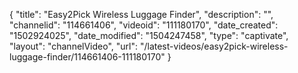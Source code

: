 {
    "title": "Easy2Pick Wireless Luggage Finder",
    "description": "",
    "channelid": "114661406",
    "videoid": "111180170",
    "date_created": "1502924025",
    "date_modified": "1504247458",
    "type": "captivate",
    "layout": "channelVideo",
    "url": "\/latest-videos\/easy2pick-wireless-luggage-finder\/114661406-111180170"
}